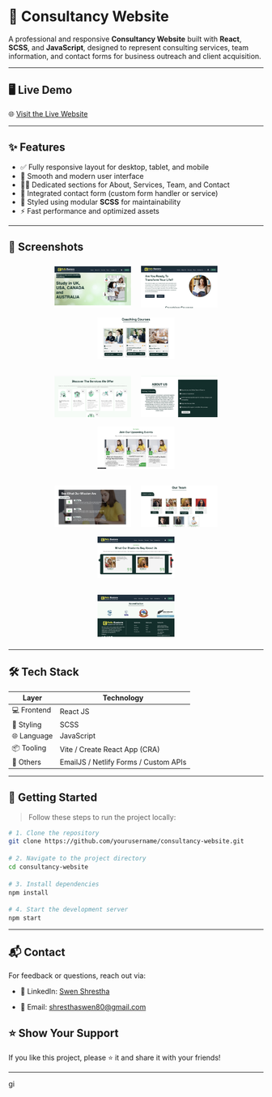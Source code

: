 # 🧭 Consultancy Website

A professional and responsive **Consultancy Website** built with **React**, **SCSS**, and **JavaScript**, designed to represent consulting services, team information, and contact forms for business outreach and client acquisition.

---

## 🖥️ Live Demo

🌐 [Visit the Live Website](https://your-deployment-link.com)

---

## ✨ Features

- ✅ Fully responsive layout for desktop, tablet, and mobile
- 🧠 Smooth and modern user interface
- 🧑‍💼 Dedicated sections for About, Services, Team, and Contact
- 💬 Integrated contact form (custom form handler or service)
- 🎨 Styled using modular **SCSS** for maintainability
- ⚡ Fast performance and optimized assets

---
## 📸 Screenshots

<p align="center">
  <img src="./screenshots/frontend10.png" alt="Screenshot 10" width="30%" style="margin: 0.5rem;" />
  <img src="./screenshots/frontend9.png" alt="Screenshot 9" width="30%" style="margin: 0.5rem;" />
  <img src="./screenshots/frontend8.png" alt="Screenshot 8" width="30%" style="margin: 0.5rem;" />
</p>
<p align="center">
  <img src="./screenshots/frontend7.png" alt="Screenshot 7" width="30%" style="margin: 0.5rem;" />
  <img src="./screenshots/frontend6.png" alt="Screenshot 6" width="30%" style="margin: 0.5rem;" />
  <img src="./screenshots/frontend5.png" alt="Screenshot 5" width="30%" style="margin: 0.5rem;" />
</p>
<p align="center">
  <img src="./screenshots/frontend4.png" alt="Screenshot 4" width="30%" style="margin: 0.5rem;" />
  <img src="./screenshots/frontend3.png" alt="Screenshot 3" width="30%" style="margin: 0.5rem;" />
  <img src="./screenshots/frontend2.png" alt="Screenshot 2" width="30%" style="margin: 0.5rem;" />
</p>
<p align="center">
  <img src="./screenshots/frontend1.png" alt="Screenshot 1" width="30%" style="margin: 0.5rem;" />
</p>


---

## 🛠️ Tech Stack

| Layer       | Technology     |
|-------------|----------------|
| 💻 Frontend | React JS       |
| 🎨 Styling  | SCSS           |
| 🌐 Language | JavaScript     |
| 📦 Tooling  | Vite / Create React App (CRA) |
| 🔧 Others   | EmailJS / Netlify Forms / Custom APIs |

---

## 🚀 Getting Started

> Follow these steps to run the project locally:

```bash
# 1. Clone the repository
git clone https://github.com/yourusername/consultancy-website.git

# 2. Navigate to the project directory
cd consultancy-website

# 3. Install dependencies
npm install

# 4. Start the development server
npm start
```
---
## 📬 Contact

For feedback or questions, reach out via:

- 💼 LinkedIn: [Swen Shrestha](https://www.linkedin.com/in/swen-shrestha-a89041304/)

- 📧 Email: [shresthaswen80@gmail.com](mailto:shresthaswen80@gmail.com)

## ⭐️ Show Your Support

If you like this project, please ⭐️ it and share it with your friends!

---
gi